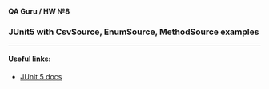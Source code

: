 #### QA Guru / HW №8
### JUnit5 with CsvSource, EnumSource, MethodSource examples
___


#### Useful links:

* <a href="https://junit.org/junit5/docs/5.8.0/user-guide/">JUnit 5 docs</a>
